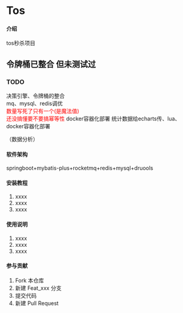 # Tos

#### 介绍
tos秒杀项目

## 令牌桶已整合  但未测试过

### TODO
决策引擎、令牌桶的整合<br>
mq、mysql、redis调优<br>
<span style="color:red">数量写死了只有一个(是魔法值)<br>还没搞懂要不要搞幂等性</span>
docker容器化部署
统计数据给echarts传、lua、docker容器化部署

（数据分析）<br>


#### 软件架构
springboot+mybatis-plus+rocketmq+redis+mysql+druools


#### 安装教程

1.  xxxx
2.  xxxx
3.  xxxx

#### 使用说明

1.  xxxx
2.  xxxx
3.  xxxx

#### 参与贡献

1.  Fork 本仓库
2.  新建 Feat_xxx 分支
3.  提交代码
4.  新建 Pull Request
